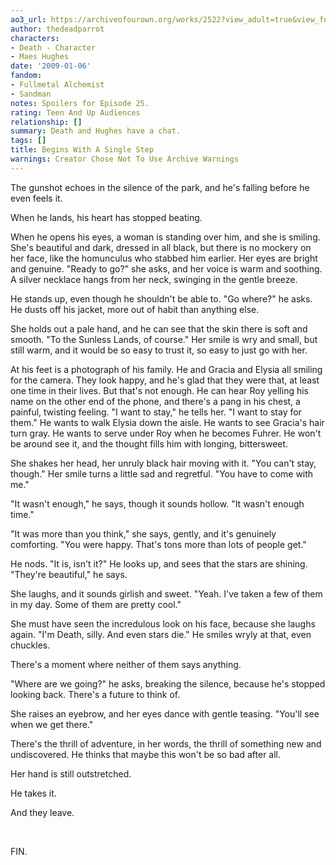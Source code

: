```yaml
---
ao3_url: https://archiveofourown.org/works/2522?view_adult=true&view_full_work=true
author: thedeadparrot
characters:
- Death - Character
- Maes Hughes
date: '2009-01-06'
fandom:
- Fullmetal Alchemist
- Sandman
notes: Spoilers for Episode 25.
rating: Teen And Up Audiences
relationship: []
summary: Death and Hughes have a chat.
tags: []
title: Begins With A Single Step
warnings: Creator Chose Not To Use Archive Warnings
---
```


The gunshot echoes in the silence of the park, and he's falling before he even feels it.

When he lands, his heart has stopped beating.

When he opens his eyes, a woman is standing over him, and she is smiling. She's beautiful and dark, dressed in all black, but there is no mockery on her face, like the homunculus who stabbed him earlier. Her eyes are bright and genuine. "Ready to go?" she asks, and her voice is warm and soothing. A silver necklace hangs from her neck, swinging in the gentle breeze.

He stands up, even though he shouldn't be able to. "Go where?" he asks. He dusts off his jacket, more out of habit than anything else.

She holds out a pale hand, and he can see that the skin there is soft and smooth. "To the Sunless Lands, of course." Her smile is wry and small, but still warm, and it would be so easy to trust it, so easy to just go with her.

At his feet is a photograph of his family. He and Gracia and Elysia all smiling for the camera. They look happy, and he's glad that they were that, at least one time in their lives. But that's not enough. He can hear Roy yelling his name on the other end of the phone, and there's a pang in his chest, a painful, twisting feeling. "I want to stay," he tells her. "I want to stay for them." He wants to walk Elysia down the aisle. He wants to see Gracia's hair turn gray. He wants to serve under Roy when he becomes Fuhrer. He won't be around see it, and the thought fills him with longing, bittersweet.

She shakes her head, her unruly black hair moving with it. "You can't stay, though." Her smile turns a little sad and regretful. "You have to come with me."

"It wasn't enough," he says, though it sounds hollow. "It wasn't enough time."

"It was more than you think," she says, gently, and it's genuinely comforting. "You were happy. That's tons more than lots of people get."

He nods. "It is, isn't it?" He looks up, and sees that the stars are shining. "They're beautiful," he says.

She laughs, and it sounds girlish and sweet. "Yeah. I've taken a few of them in my day. Some of them are pretty cool."

She must have seen the incredulous look on his face, because she laughs again. "I'm Death, silly. And even stars die." He smiles wryly at that, even chuckles.

There's a moment where neither of them says anything.

"Where are we going?" he asks, breaking the silence, because he's stopped looking back. There's a future to think of.

She raises an eyebrow, and her eyes dance with gentle teasing. "You'll see when we get there."

There's the thrill of adventure, in her words, the thrill of something new and undiscovered. He thinks that maybe this won't be so bad after all.

Her hand is still outstretched.

He takes it.

And they leave.

 

FIN.
